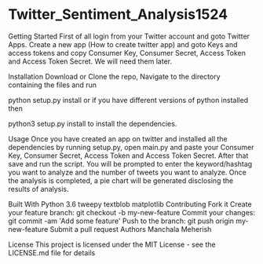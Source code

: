 # Twitter_Sentiment_Analysis1524
Getting Started
First of all login from your Twitter account and goto Twitter Apps. Create a new app (How to create twitter app) and goto Keys and access tokens and copy Consumer Key, Consumer Secret, Access Token and Access Token Secret. We will need them later.

Installation
Download or Clone the repo, Navigate to the directory containing the files and run

python setup.py install
or if you have different versions of python installed then

python3 setup.py install 
to install the dependencies.

Usage
Once you have created an app on twitter and installed all the dependencies by running setup.py, open main.py and paste your Consumer Key, Consumer Secret, Access Token and Access Token Secret. After that save and run the script. You will be prompted to enter the keyword/hashtag you want to analyze and the number of tweets you want to analyze. Once the analysis is completed, a pie chart will be generated disclosing the results of analysis.

Built With
Python 3.6
tweepy
textblob
matplotlib
Contributing
Fork it
Create your feature branch: git checkout -b my-new-feature
Commit your changes: git commit -am 'Add some feature'
Push to the branch: git push origin my-new-feature
Submit a pull request
Authors
Manchala Meherish

License
This project is licensed under the MIT License - see the LICENSE.md file for details
